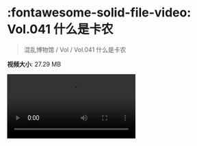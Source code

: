# :fontawesome-solid-file-video: Vol.041 什么是卡农

> 混乱博物馆 / Vol / Vol.041 什么是卡农

**视频大小**: 27.29 MB

<div class="video"><video src="https://file.hsyhx.top/archive/混乱博物馆/Vol/Vol.041 什么是卡农.mp4" controls preload>🤔 您的浏览器不支持 video 标签</video></div>